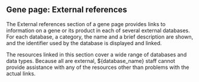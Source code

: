 ## Gene page: External references

The External references section of a gene page provides links to
information on a gene or its product in each of several external
databases. For each database, a category, the name and a brief
description are shown, and the identifier used by the database is
displayed and linked.

The resources linked in this section cover a wide range of databases
and data types. Because all are external, ${database_name} staff cannot provide
assistance with any of the resources other than problems with the
actual links.
